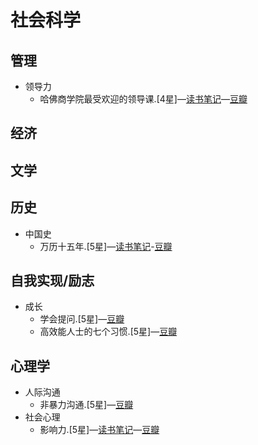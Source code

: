 # 社会科学

## 管理
* 领导力
	* 哈佛商学院最受欢迎的领导课.[4星]—[读书笔记](./manage/哈佛商学院最受欢迎的领导课.md)—[豆瓣](https://book.douban.com/subject/20507208/)

## 经济

## 文学

## 历史
* 中国史
	* 万历十五年.[5星]—[读书笔记](https://mp.weixin.qq.com/s?__biz=MzIxNzQ4NzYxNA==&mid=2247483787&idx=1&sn=7d9d22f73ded749e876f582e66a4a76c&chksm=97f8401aa08fc90ca68adc6758c89248730606c332cd16f1cef71139bd4a4d6b1d68ee6ae687&token=1255263521&lang=zh_CN#rd)-[豆瓣](https://book.douban.com/subject/25893465/)

## 自我实现/励志
* 成长
	* 学会提问.[5星]—[豆瓣](https://book.douban.com/subject/20428922/)
	* 高效能人士的七个习惯.[5星]—[豆瓣](https://book.douban.com/subject/5325618/)

## 心理学
* 人际沟通
	* 非暴力沟通.[5星]—[豆瓣](https://book.douban.com/subject/3533221/)
* 社会心理
	* 影响力.[5星]—[读书笔记](./psychology/影响力.md)—[豆瓣](https://book.douban.com/subject/1786387/) 
